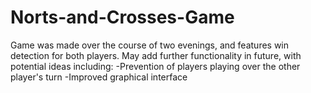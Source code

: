 # Norts-and-Crosses-Game

Game was made over the course of two evenings, and features win detection for both players. May add further functionality in future, with potential ideas including:
-Prevention of players playing over the other player's turn
-Improved graphical interface
